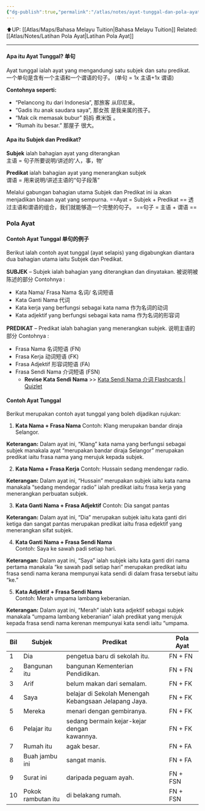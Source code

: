 ```yaml
---
{"dg-publish":true,"permalink":"/atlas/notes/ayat-tunggal-dan-pola-ayat/","tags":["Tuition/BM/Material"],"noteIcon":""}
---
```


⬆️UP: [[Atlas/Maps/Bahasa Melayu Tuition\|Bahasa Melayu Tuition]]
Related: [[Atlas/Notes/Latihan Pola Ayat\|Latihan Pola Ayat]]

---

#### Apa itu Ayat Tunggal? 单句  
Ayat tunggal ialah ayat yang mengandungi satu subjek dan satu predikat.  
一个单句是含有一个主语和一个谓语的句子。 (单句 = 1x 主语+1x 谓语)  

**Contohnya seperti:**  
- “Pelancong itu dari Indonesia”, 那旅客 从印尼来。  
- “Gadis itu anak saudara saya”, 那女孩 是我亲属的孩子。  
- “Mak cik memasak bubur” 妈妈 煮米饭 。  
- “Rumah itu besar.” 那屋子 很大。  

#### Apa itu Subjek dan Predikat?  

**Subjek** ialah bahagian ayat yang diterangkan  
主语 = 句子所要说明/讲述的‘人，事，物’  

**Predikat** ialah bahagian ayat yang menerangkan subjek  
谓语 = 用来说明/讲述主语的“句子段落”  

Melalui gabungan bahagian utama Subjek dan Predikat ini ia akan menjadikan binaan ayat yang sempurna. 
==Ayat = Subjek + Predikat  ==
透过主语和谓语的组合，我们就能够造一个完整的句子。 
==句子 = 主语 + 谓语  ==

### Pola Ayat
#### Contoh Ayat Tunggal 单句的例子  
Berikut ialah contoh ayat tunggal (ayat selapis) yang digabungkan diantara dua bahagian utama iaitu Subjek dan Predikat.  

**SUBJEK** – Subjek ialah bahagian yang diterangkan dan dinyatakan. 被说明被陈述的部分
Contohnya :  
- Kata Nama/ Frasa Nama 名词/ 名词短语  
- Kata Ganti Nama 代词  
- Kata kerja yang berfungsi sebagai kata nama 作为名词的动词  
- Kata adjektif yang berfungsi sebagai kata nama 作为名词的形容词  

**PREDIKAT** – Predikat ialah bahagian yang menerangkan subjek. 说明主语的部分
Contohnya : 
- Frasa Nama 名词短语  (FN)
- Frasa Kerja 动词短语  (FK)
- Frasa Adjektif 形容词短语 (FA)  
- Frasa Sendi Nama 介词短语  (FSN)
	- **Revise Kata Sendi Nama** >> [Kata Sendi Nama 介词 Flashcards | Quizlet](https://quizlet.com/694659849/48-kata-sendi-nama-%E4%BB%8B%E8%AF%8D-level-2-flash-cards/?i=1vbzw5&x=1jqt)

#### Contoh Ayat Tunggal  
Berikut merupakan contoh ayat tunggal yang boleh dijadikan rujukan:  

1. **Kata Nama + Frasa Nama** 
Contoh: Klang merupakan bandar diraja Selangor.  

**Keterangan:** 
Dalam ayat ini, “Klang” kata nama yang berfungsi sebagai subjek manakala ayat “merupakan bandar diraja Selangor” merupakan predikat iaitu frasa nama yang merujuk kepada subjek.  

2. **Kata Nama + Frasa Kerja** 
Contoh: Hussain sedang mendengar radio.  

**Keterangan:** 
Dalam ayat ini, “Hussain” merupakan subjek iaitu kata nama manakala “sedang mendegar radio” ialah predikat iaitu frasa kerja yang menerangkan perbuatan subjek.  

3. **Kata Ganti Nama + Frasa Adjektif** 
Contoh: Dia sangat pantas  

**Keterangan:** 
Dalam ayat ini, “Dia” merupakan subjek iaitu kata ganti diri ketiga dan sangat pantas merupakan predikat iaitu frasa edjektif yang menerangkan sifat subjek.  

4. **Kata Ganti Nama + Frasa Sendi Nama**  
Contoh: Saya ke sawah padi setiap hari.  

**Keterangan:** 
Dalam ayat ini, “Saya” ialah subjek iaitu kata ganti diri nama pertama manakala “ke sawah padi setiap hari” merupakan predikat iaitu frasa sendi nama kerana mempunyai kata sendi di dalam frasa tersebut iaitu “ke.”  

5. **Kata Adjektif + Frasa Sendi Nama**  
Contoh: Merah umpama lambang keberanian.  

**Keterangan:** 
Dalam ayat ini, “Merah” ialah kata adjektif sebagai subjek manakala “umpama lambang keberanian” ialah predikat yang merujuk kepada frasa sendi nama kerenan mempunyai kata sendi iaitu “umpama.

|Bil|Subjek|Predikat|Pola Ayat|
|---|---|---|---|
|1|Dia|pengetua baru di sekolah itu.|FN + FN|
|2|Bangunan itu|bangunan Kementerian Pendidikan.|FN + FN|
|3|Arif|belum makan dari semalam.|FN + FK|
|4|Saya|belajar di Sekolah Menengah  <br>Kebangsaan Jelapang Jaya.|FN + FK|
|5|Mereka|menari dengan gembiranya.|FN + FK|
|6|Pelajar itu|sedang bermain kejar-kejar dengan  <br>kawannya.|FN + FK|
|7|Rumah itu|agak besar.|FN + FA|
|8|Buah jambu  <br>ini|sangat manis.|FN + FA|
|9|Surat ini|daripada peguam ayah.|FN + FSN|
|10|Pokok  <br>rambutan itu|di belakang rumah.|FN + FSN|


